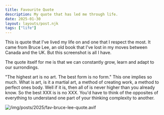 ```yaml
---
title: Favourite Quote
description: My quote that has led me through life.
date: 2025-01-30
layout: layouts/post.njk
tags: ["life"]
---
```


This is quote that I've lived my life on and one that I respect the most.
It came from Bruce Lee, an old book that I've lost in my moves between Canada and the UK. But this screenshot is all I have.

The quote itself for me is that we can constantly grow, learn and adapt to our surrondings.

"The highest art is no art. The best form is no form." This one implies so much. What is art, is it a martial art, a method of creating work, a method to perfect ones body. Well if it is, then all of is never higher than you already know. So the best XXX is is no XXX. You'd have to think of the opposites of everything to understand one part of your thinking complexity to another.

![/img/posts/2025/fav-bruce-lee-quote.avif](/img/posts/2025/fav-bruce-lee-quote.avif)
